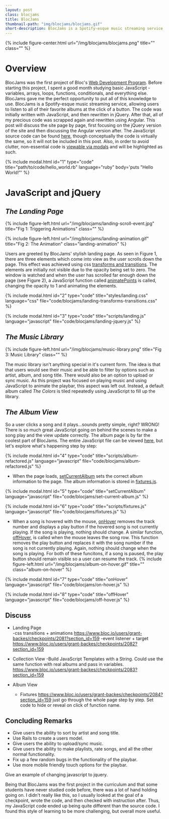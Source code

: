 ```yaml
---
layout: post
class: blocjams
title: BlocJams
thumbnail-path: "img/blocjams/blocjams.gif"
short-description: BlocJams is a Spotify-esque music streaming service, allowing users to listen to all of their favorite albums at the click of a button.
---
```


{% include figure-center.html url="/img/blocjams/blocjams.png" title="" class="" %}


# Overview
BlocJams was the first project of Bloc's [Web Development Program](https://www.bloc.io/web-developer-track/syllabus?mkt_tok=eyJpIjoiTjJVeVpXUmlaVGs0WmpFeCIsInQiOiJlVmtWQlRcL202STlXQUVSaVpmWnUrTEo0amJXMmhEZ1wvTE5LYUtmVHBycUY4blhrKzZtMWlTNGZJa2pocDAwb2xsMWE1cUU5eTFxWDZES3pJQWFqS0p1SXMzYTcxcnJic0ZNZnpaSGRVNDhpNExjaUZuYms1ZDloMXZ6OUxzQ1hzIn0%3D). Before starting this project, I spent a good month studying basic JavaScript - variables, arrays, loops, functions, conditionals, and everything else. BlocJams gave me the perfect opportunity to put all of this knowledge to use. BlocJams is a Spotify-esque music streaming service, allowing users to listen to all of their favorite albums at the click of a button. The code was initially written with JavaScript, and then rewritten in jQuery. After that, all of my precious code was scrapped again and rewritten using Angular. This post will discuss the site page by page, first focusing on the jQuery version of the site and then discussing the Angular version after. The JavaScript source code can be found [here](https://github.com/baka-san/bloc-jams/tree/checkpoint-15-html-css), though conceptually the code is virtually the same, so it will not be included in this post. Also, in order to avoid clutter, non-essential code is <a href="#" class="modal-anchor" data-toggle="modal" data-target="#modal_target_1">viewable via modals</a> and will be highlighted as such.

{% include modal.html id="1" type="code" title="path/to/code/hello_world.rb" language="ruby" 
body='puts "Hello World!"' %} 


# JavaScript and jQuery

## *The Landing Page*

{% include figure-left.html url="/img/blocjams/landing-scroll-event.jpg" title="Fig 1: Triggering Animations" class="" %}

{% include figure-left.html url="/img/blocjams/landing-animation.gif" title="Fig 2: The Animation" class="landing-animation" %}

Users are greeted by BlocJams' stylish landing page. As seen in Figure 1, there are three elements which come into view as the user scrolls down the page. This effect was achieved using css <a href="#" class="modal-anchor" data-toggle="modal" data-target="#modal_target_2">transforms and transitions</a>. The elements are initially not visible due to the opacity being set to zero. The window is watched and when the user has scrolled far enough down the page (see Figure 2), a JavaScript function called <a href="#" class="modal-anchor" data-toggle="modal" data-target="#modal_target_3">animatePoints</a> is called, changing the opacity to 1 and animating the elements.

{% include modal.html id="2" type="code" title="styles/landing.css" language="css" file="code/blocjams/landing-transforms-transitions.css" %}

{% include modal.html id="3" type="code" title="scripts/landing.js" language="javascript" file="code/blocjams/landing-jquery.js" %}  


## *The Music Library*
{% include figure-left.html url="/img/blocjams/music-library.png" title="Fig 3: Music Library" class="" %}

The music library isn't anything special in it's current form. The idea is that that users would see their music and be able to filter by options such as artist, album, and song title. There would also be an option to upload or sync music. As this project was focused on playing music and using JavaScript to animate the playbar, this aspect was left out. Instead, a default album called *The Colors* is tiled repeatedly using JavaScript to fill up the library.


## *The Album View*

So a user clicks a song and it plays...sounds pretty simple, right? WRONG! There is so much great JavaScript going on behind the scenes to make a song play and the view update correctly. The album page is by far the coolest part of BlocJams. The entire JavaScript file can be viewed <a href="#" class="modal-anchor" data-toggle="modal" data-target="#modal_target_4">here</a>, but let's explore what's happening step by step:  

{% include modal.html id="4" type="code" title="scripts/album-refactored.js" language="javascript" file="code/blocjams/album-refactored.js" %}


- When the page loads, <a href="#" class="modal-anchor" data-toggle="modal" data-target="#modal_target_5">setCurrentAlbum</a> sets the correct album information to the page. The album information is stored in <a href="#" class="modal-anchor" data-toggle="modal" data-target="#modal_target_6">fixtures.js</a>.

{% include modal.html id="5" type="code"  title="setCurrentAlbum" language="javascript" file="code/blocjams/set-current-album.js" %}

{% include modal.html id="6" type="code"  title="scripts/fixtures.js" language="javascript" file="code/blocjams/fixtures.js" %}

- When a song is hovered with the mouse, <a href="#" class="modal-anchor" data-toggle="modal" data-target="#modal_target_7">onHover</a> removes the track number and displays a play button if the hovered song is not currently playing. If the song is playing, nothing should change. A similar function, <a href="#" class="modal-anchor" data-toggle="modal" data-target="#modal_target_8">offHover</a>, is called when the mouse leaves the song row. This function removes the play button and replaces it with the song number if the song is not currently playing. Again, nothing should change when the song is playing. For both of these funcitons, if a song is paused, the play button should remain visible so a user can resume the track. 
{% include figure-left.html url="/img/blocjams/album-on-hover.gif" title="" class="album-on-hover" %}

{% include modal.html id="7" type="code"  title="onHover" language="javascript" file="code/blocjams/on-hover.js" %}

{% include modal.html id="8" type="code"  title="offHover" language="javascript" file="code/blocjams/off-hover.js" %}







## Discuss
- Landing Page  
  -css transitions + animations https://www.bloc.io/users/grant-backes/checkpoints/2081?section_id=159
  -event listener + target https://www.bloc.io/users/grant-backes/checkpoints/2082?section_id=159

- Collection View
  -Build JavaScript Templates with a String. Could use the same function with real albums and pass in variables. https://www.bloc.io/users/grant-backes/checkpoints/2083?section_id=159 

- Album View
  - Fixtures https://www.bloc.io/users/grant-backes/checkpoints/2084?section_id=159
  just go through the whole page step by step. Set code to hide or reveal on click of function name.





## Concluding Remarks
- Give users the ability to sort by artist and song title.
- Use Rails to create a users model. 
- Give users the ability to upload/sync music.
- Give users the ability to make playlists, rate songs, and all the other normal functionality.
- Fix up a few random bugs in the functionality of the playbar.
- Use more mobile friendly touch options for the playbar.



Give an example of changing javascript to jquery.

Being that BlocJams was the first project in the curriculum and that some students have never studied code before, there was a lot of hand holding going on. I didn't really like this, so I usually looked at the goal of a checkpoint, wrote the code, and then checked with instruction after. Thus, my JavaScript code ended up being quite different than the source code. I found this style of learning to be more challenging, but overall more useful. 
